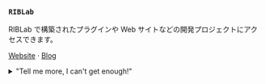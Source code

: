 ### `RIBLab`

RIBLab で構築されたプラグインや Web サイトなどの開発プロジェクトにアクセスできます。

[Website](https://www.riblab.net/) · [Blog](https://www.riblab.net/blog/)

<details>
	
<summary>"Tell me more, I can't get enough!"</summary>

オープンソースのコントリビューターになりたいですか？ [オープンソースガイドライン](https://opensource.guide/ja/) を読んでコントリビュートしてみましょう！

</details>
